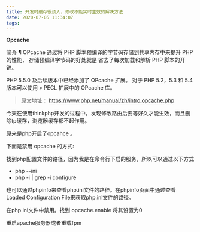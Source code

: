 ```yaml
---
title: 开发时缓存很烦人，修改不能实时生效的解决方法
date: 2020-07-05 11:34:07
tags:
---
```


**Opcache**

简介 ¶
OPcache 通过将 PHP 脚本预编译的字节码存储到共享内存中来提升 PHP 的性能， 存储预编译字节码的好处就是 省去了每次加载和解析 PHP 脚本的开销。

PHP 5.5.0 及后续版本中已经添加了 OPcache 扩展。 对于 PHP 5.2，5.3 和 5.4 版本可以使用 » PECL 扩展中的 OPcache 库。

> 原文地址： https://www.php.net/manual/zh/intro.opcache.php 

今天在使用thinkphp开发的过程中，发现修改路由后要等好久才能生效，而且删除tp缓存，浏览器缓存都不起作用。

原来是php开启了opcahce 。

下面是禁用 opcache 的方式:

找到php配置文件的路径，因为我是在命令行下启的服务，所以可以通过以下方式

- php --ini
- php -i | grep -i configure

也可以通过phpinfo来查看php.ini文件的路径。在phpinfo页面中通过查看 Loaded Configuration File来获取php.ini文件的路径。

在php.ini文件中禁用。找到 opcache.enable 将其设置为0

重启apache服务器或者重载fpm